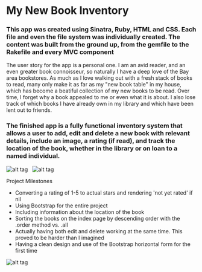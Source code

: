 <h1>My New Book Inventory</h1>
<h3>This app was created using Sinatra, Ruby, HTML and CSS. Each file and even the file system was individually created. The content was built from the ground up, from the gemfile to the Rakefile and every MVC component</h3>

<p>The user story for the app is a personal one. I am an avid reader, and an even greater book connoisseur, so naturally I have a deep love of the Bay area bookstores. As much as I love walking out with a fresh stack of books to read, many only make it as far as my "new book table" in my house, which has become a beatiful collection of my new books to be read. Over time, I forget why a book appealed to me or even what it is about. I also lose track of which books I have already own in my library and which have been lent out to friends.</p>

<h3>The finished app is a fully functional inventory system that allows a user to add, edit and delete a new book with relevant details, include an image, a rating (if read), and track the location of the book, whether in the library or on loan to a named individual.</h3>

![alt tag](http://i.imgur.com/HoiTYLu.png) &nbsp; ![alt tag](http://i.imgur.com/CxQ8bOd.png)

<p>Project Milestones</p>
  <ul>
    <li> Converting a rating of 1-5 to actual stars and rendering 'not yet rated' if nil </li>
    <li> Using Bootstrap for the entire project </li>
    <li> Including information about the location of the book </li>
    <li> Sorting the books on the index page by descending order with the .order method vs. .all </li>
    <li> Actually having both edit and delete working at the same time. This proved to be harder than I imagined </li>
    <li> Having a clean design and use of the Bootstrap horizontal form for the first time </li>
  </ul>
  
![alt tag](http://i.imgur.com/XAemZCj.png)








